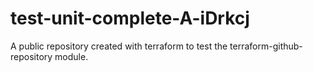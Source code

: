 # test-unit-complete-A-iDrkcj
A public repository created with terraform to test the terraform-github-repository module.
